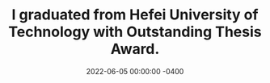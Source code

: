 ---
title: "I graduated from Hefei University of Technology with Outstanding Thesis Award."
date: 2022-06-05 00:00:00 -0400
---